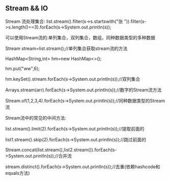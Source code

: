 ## Stream && IO
Stream 流处理集合: list.stream().filter(s->s.startswith("张 ")).filter(s->s.length()==3).forEach(s->System.out.println(s));


可以使用Stream流的:单列集合，双列集合，数组，同种数据类型的多种数据


Stream<String> stream=list.stream();//单列集合获取stream流的方法
  
  
HashMap<String,int> hm=new HashMap<>();
  
hm.put("ww",6);
  
hm.keySet().stream.forEach(s->System.out.println(s));//双列集合
  
Arrays.stream(arr).forEach(s->System.out.println(s));//数字的Stream流方法  
  
Stream.of(1,2,3,4).forEach(s->System.out.println(s));//同种数据类型的Stream流

Stream流中的常见的中间方法:
  
  list.stream().limit(2).forEach(s->System.out.println(s));//提取前面的
  
  list1.stream().skip(2).forEach(s->System.out.println(s));//跳过前面的
  
  Stream.concat(list.stream(),list2.stream()).forEach(s->System.out.println(s));//合并流
  
  stream.distinct().forEach(s->System.out.println(s));//去重(依赖hashcode和equals方法)
  
  
  
